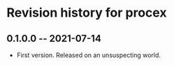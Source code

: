 # Revision history for procex

## 0.1.0.0 -- 2021-07-14

* First version. Released on an unsuspecting world.

